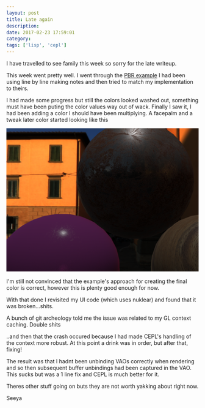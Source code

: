 ```yaml
---
layout: post
title: Late again
description:
date: 2017-02-23 17:59:01
category:
tags: ['lisp', 'cepl']
---
```


I have travelled to see family this week so sorry for the late writeup.

This week went pretty well. I went through the [PBR example](https://github.com/tuccio/IBLGGX) I had been using line by line making notes and then tried to match my implementation to theirs.

I had made some progress but still the colors looked washed out, something must have been puting the color values way out of wack. Finally I saw it, I had been adding a color I should have been multiplying. A facepalm and a tweak later color started looking like this 

![much better](https://raw.githubusercontent.com/cbaggers/lark/no-ecs/fuckin_finally.png)

I'm still not convinced that the example's approach for creating the final color is correct, however this is plenty good enough for now.

With that done I revisited my UI code (which uses nuklear) and found that it was broken...shits.

A bunch of git archeology told me the issue was related to my GL context caching. Double shits

..and then that the crash occured because I had made CEPL's handling of the context more robust. At this point a drink was in order, but after that, fixing!

The result was that I hadnt been unbinding VAOs correctly when rendering and so then subsequent buffer unbindings had been captured in the VAO. This sucks but was a 1 line fix and CEPL is much better for it.

Theres other stuff going on buts they are not worth yakking about right now. 

Seeya
